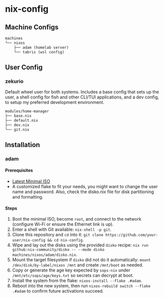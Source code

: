 # nix-config

## Machine Configs

```txt
machines
└── nixos
    ├── adam (homelab server)
    └── tabris (wsl config)
```

## User Config

### zekurio

Default wheel user for both systems. Includes a base config that sets up the user, a shell config for fish and other CLI/TUI applications, and a dev config, to setup my preferred development environment.

```txt
modules/home-manager
├── base.nix
├── default.nix
├── dev.nix
└── git.nix
```
## Installation

### adam

#### Prerequisites

- [Latest Minimal ISO](https://nixos.org/download/#nixos-iso)
- A customized flake to fit your needs, you might want to change the user name and password. Also, check the disko.nix file for disk partitioning and formatting.

#### Steps

1. Boot the minimal ISO, become `root`, and connect to the network (configure Wi-Fi or ensure the Ethernet link is up).
2. Enter a shell with Git available: `nix-shell -p git`.
3. Clone this repository and `cd` into it: `git clone https://github.com/your-user/nix-config && cd nix-config`.
4. Wipe and lay out the disks using the provided `disko` recipe: `nix run github:nix-community/disko -- --mode disko machines/nixos/adam/disko.nix`.
5. Mount the target filesystem if `disko` did not do it automatically: `mount /dev/disk/by-label/nixos /mnt` and create `/mnt/boot` as needed.
6. Copy or generate the age key expected by `sops-nix` under `/mnt/etc/sops/age/keys.txt` so secrets can decrypt at boot.
7. Install the system from the flake: `nixos-install --flake .#adam`.
8. Reboot into the new system, then run `nixos-rebuild switch --flake .#adam` to confirm future activations succeed.
